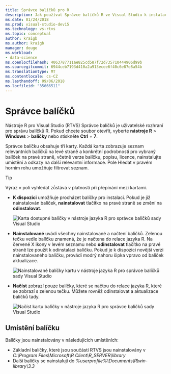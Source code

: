 ```yaml
---
title: Správce balíčků pro R
description: Jak používat Správce balíčků R ve Visual Studiu k instalaci a správce R balíčky.
ms.date: 01/24/2018
ms.prod: visual-studio-dev15
ms.technology: vs-rtvs
ms.topic: conceptual
author: kraigb
ms.author: kraigb
manager: douge
ms.workload:
- data-science
ms.openlocfilehash: 4063787711ae825cd587f72d735710444906d99b
ms.sourcegitcommit: 6944ceb7193d410a2a913ecee6f40c6e87e8a54b
ms.translationtype: MT
ms.contentlocale: cs-CZ
ms.lasthandoff: 09/06/2018
ms.locfileid: "35666511"
---
```

# <a name="package-manager"></a>Správce balíčků

Nástroje R pro Visual Studio (RTVS) Správce balíčků je uživatelské rozhraní pro správu balíčků R. Pokud chcete soubor otevřít, vyberte **nástroje R** > **Windows** > **balíčky** nebo stiskněte **Ctrl** + **7**.

Správce balíčku obsahuje tři karty. Každá karta zobrazuje seznam relevantních balíčků na levé straně a konkrétní podrobnosti pro vybraný balíček na pravé straně, včetně verze balíčku, popisu, licence, nainstalujte umístění a odkazy na další relevantní informace. Pole Hledat v pravém horním rohu umožňuje filtrovat seznam.

> [!Tip]
> Výraz v poli vyhledat zůstává v platnosti při přepínání mezi kartami.

- **K dispozici** umožňuje procházet balíčky pro instalaci. Pokud je již nainstalován balíček, **nainstalovat** tlačítko na pravé straně se změní na **odinstalovat**.

    ![Karta dostupné balíčky v nástroje jazyka R pro správce balíčků sady Visual Studio](media/package-manager-available.png)

- **Nainstalované** uvádí všechny nainstalované a načtení balíčků. Zelenou tečku vedle balíčku znamená, že je načtena do relace jazyka R. Na červené X ikony v levém seznamu nebo **odinstalovat** tlačítko na pravé straně lze použít k odinstalaci balíčku. Pokud je k dispozici novější verzi nainstalovaného balíčku, provádí modrý nahoru šipka vpravo od balíček aktualizace.

    ![Nainstalované balíčky kartu v nástroje jazyka R pro správce balíčků sady Visual Studio](media/package-manager-installed.png)

- **Načíst** zobrazí pouze balíčky, které se načtou do relace jazyka R, které se zobrazí s zelenou tečku. Můžete rovněž odinstalovat a aktualizace balíčků tady.

    ![Načíst kartu balíčky v nástroje jazyka R pro správce balíčků sady Visual Studio](media/package-manager-loaded.png)

## <a name="package-locations"></a>Umístění balíčku

Balíčky jsou nainstalovány v následujících umístěních:

- Základní balíčky, které jsou součástí RTVS jsou nainstalovány v *C:\Program Files\Microsoft\R Client\R_SERVER\library*
- Další balíčky se nainstalují do *%userprofile%\Documents\R\win-library\3.3*

